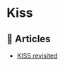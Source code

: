 # Kiss

## 📝 Articles
- [KISS revisited](https://enterprisecraftsmanship.com/posts/kiss-revisited/)

